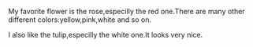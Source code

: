 My favorite flower is the rose,especilly the red one.There are many other different colors:yellow,pink,white and so on.


I also like the tulip,especilly the white one.It looks very nice.
